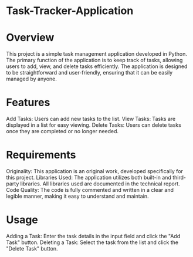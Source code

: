 # Task-Tracker-Application
# Overview
This project is a simple task management application developed in Python. The primary function of the application is to keep track of tasks, allowing users to add, view, and delete tasks efficiently. The application is designed to be straightforward and user-friendly, ensuring that it can be easily managed by anyone.

# Features
Add Tasks: Users can add new tasks to the list.
View Tasks: Tasks are displayed in a list for easy viewing.
Delete Tasks: Users can delete tasks once they are completed or no longer needed.
# Requirements
Originality: This application is an original work, developed specifically for this project.
Libraries Used: The application utilizes both built-in and third-party libraries. All libraries used are documented in the technical report.
Code Quality: The code is fully commented and written in a clear and legible manner, making it easy to understand and maintain.
# Usage
Adding a Task: Enter the task details in the input field and click the "Add Task" button.
Deleting a Task: Select the task from the list and click the "Delete Task" button.
